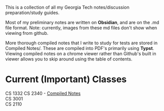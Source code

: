 This is a collection of all my Georgia Tech notes/discussion preparation/study guides.

Most of my preliminary notes are written on **Obsidian**, and are on the .md file format. Note: currently, images from these md files don't show when viewing from github.

More thorough compiled notes that I write to study for tests are stored in Compiled Notes/. These are compiled into PDF's primarily using **Typst**. Viewing compiled notes on a chrome viewer rather than Github's built in viewer allows you to skip around using the table of contents.

# Current (Important) Classes
CS 1332 
CS 2340 - [Compiled Notes](https://github.com/katamyra/Notes/blob/main/Compiled%20Notes/CS2340/Notes/LectureNotes.pdf)  
CS 3001  
CS 2110  

